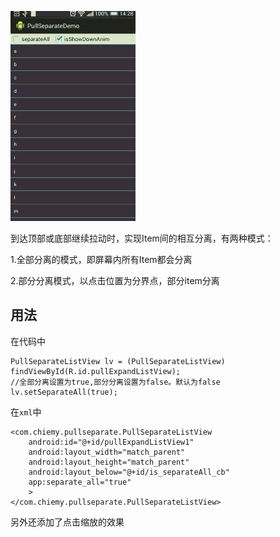 ![效果图](capture.gif)

到达顶部或底部继续拉动时，实现Item间的相互分离，有两种模式：

1.全部分离的模式，即屏幕内所有Item都会分离

2.部分分离模式，以点击位置为分界点，部分item分离

## 用法
在代码中

	PullSeparateListView lv = (PullSeparateListView) findViewById(R.id.pullExpandListView);
	//全部分离设置为true,部分分离设置为false。默认为false
	lv.setSeparateAll(true);


在`xml`中

	<com.chiemy.pullseparate.PullSeparateListView
        android:id="@+id/pullExpandListView1"
        android:layout_width="match_parent"
        android:layout_height="match_parent"
        android:layout_below="@+id/is_separateAll_cb"
		app:separate_all="true"
        >
    </com.chiemy.pullseparate.PullSeparateListView>


另外还添加了点击缩放的效果
